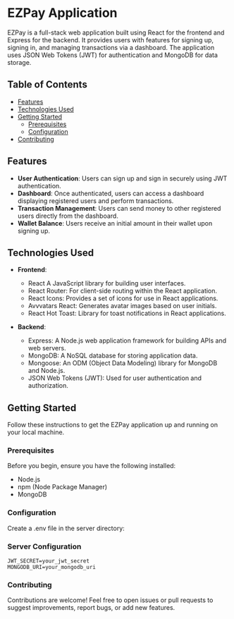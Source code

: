 # EZPay Application

EZPay is a full-stack web application built using React for the frontend and Express for the backend. It provides users with features for signing up, signing in, and managing transactions via a dashboard. The application uses JSON Web Tokens (JWT) for authentication and MongoDB for data storage.

## Table of Contents

- [Features](#features)
- [Technologies Used](#technologies-used)
- [Getting Started](#getting-started)
  - [Prerequisites](#prerequisites)
  - [Configuration](#configuration)
- [Contributing](#contributing)


## Features

- **User Authentication**: Users can sign up and sign in securely using JWT authentication.
- **Dashboard**: Once authenticated, users can access a dashboard displaying registered users and perform transactions.
- **Transaction Management**: Users can send money to other registered users directly from the dashboard.
- **Wallet Balance**: Users receive an initial amount in their wallet upon signing up.

## Technologies Used

- **Frontend**:
  - React A JavaScript library for building user interfaces.
  - React Router: For client-side routing within the React application.
  - React Icons: Provides a set of icons for use in React applications.
  - Avvvatars React: Generates avatar images based on user initials.
  - React Hot Toast: Library for toast notifications in React applications.

- **Backend**:
  - Express: A Node.js web application framework for building APIs and web servers.
  - MongoDB: A NoSQL database for storing application data.
  - Mongoose: An ODM (Object Data Modeling) library for MongoDB and Node.js.
  - JSON Web Tokens (JWT): Used for user authentication and authorization.

## Getting Started

Follow these instructions to get the EZPay application up and running on your local machine.

### Prerequisites

Before you begin, ensure you have the following installed:

- Node.js
- npm (Node Package Manager)
- MongoDB


### Configuration
Create a .env file in the server directory:
### Server Configuration
```PORT=5000
JWT_SECRET=your_jwt_secret
MONGODB_URI=your_mongodb_uri
```

### Contributing
Contributions are welcome! Feel free to open issues or pull requests to suggest improvements, report bugs, or add new features.

